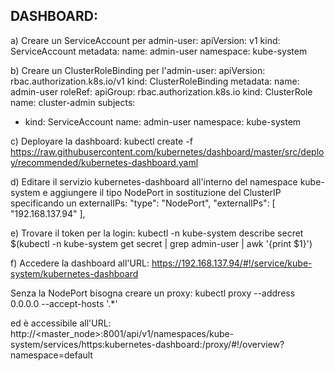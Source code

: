 DASHBOARD:
---
a) Creare un ServiceAccount per admin-user:
apiVersion: v1
kind: ServiceAccount
metadata:
        name: admin-user
        namespace: kube-system

b) Creare un ClusterRoleBinding per l'admin-user:
apiVersion: rbac.authorization.k8s.io/v1
kind: ClusterRoleBinding
metadata:
  name: admin-user
roleRef:
  apiGroup: rbac.authorization.k8s.io
  kind: ClusterRole
  name: cluster-admin
subjects:
- kind: ServiceAccount
  name: admin-user
  namespace: kube-system

c) Deployare la dashboard:
kubectl create -f https://raw.githubusercontent.com/kubernetes/dashboard/master/src/deploy/recommended/kubernetes-dashboard.yaml

d) Editare il servizio kubernetes-dashboard all'interno del namespace kube-system e aggiungere il tipo NodePort in sostituzione del ClusterIP specificando un externalIPs:
"type": "NodePort",
    "externalIPs": [
      "192.168.137.94"
    ],

e) Trovare il token per la login:
kubectl -n kube-system describe secret $(kubectl -n kube-system get secret | grep admin-user | awk '{print $1}')

f) Accedere la dashboard all'URL:
https://192.168.137.94/#!/service/kube-system/kubernetes-dashboard

Senza la NodePort bisogna creare un proxy:
kubectl proxy --address 0.0.0.0 --accept-hosts '.*'

ed è accessibile all'URL:
http://<master_node>:8001/api/v1/namespaces/kube-system/services/https:kubernetes-dashboard:/proxy/#!/overview?namespace=default